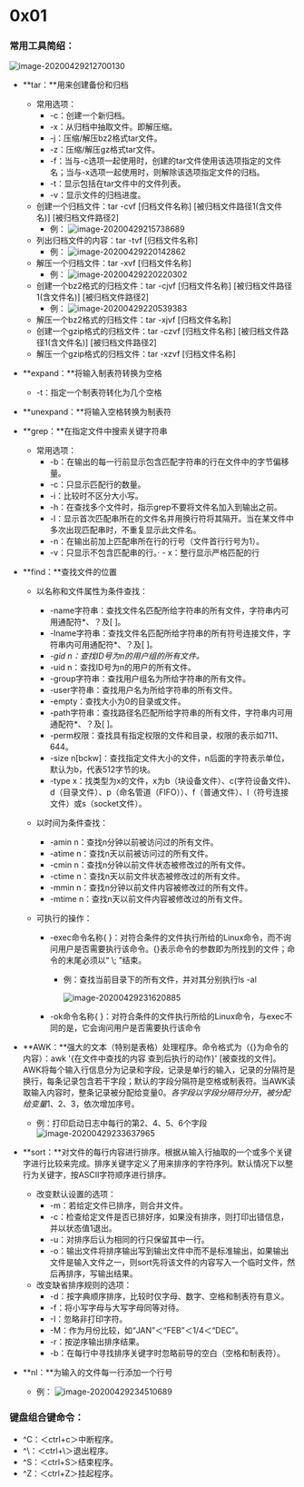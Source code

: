 # 0x01

### **常用工具简绍**：

![image-20200429212700130](C:\Users\d16ug-a1l\AppData\Roaming\Typora\typora-user-images\image-20200429212700130.png)

- **tar：**用来创建备份和归档

  - 常用选项：
    - -c：创建一个新归档。
    - -x：从归档中抽取文件。即解压缩。
    - -j：压缩/解压bz2格式tar文件。
    - -z：压缩/解压gz格式tar文件。
    - -f：当与-c选项一起使用时，创建的tar文件使用该选项指定的文件名；当与-x选项一起使用时，则解除该选项指定文件的归档。
    - -t：显示包括在tar文件中的文件列表。
    - -v：显示文件的归档进度。
  - 创建一个归档文件：tar -cvf  [归档文件名称] [被归档文件路径1(含文件名)] [被归档文件路径2]
    - 例：
      ![image-20200429215738689](C:\Users\d16ug-a1l\AppData\Roaming\Typora\typora-user-images\image-20200429215738689.png)
  - 列出归档文件的内容：tar -tvf [归档文件名称]
    - 例：
      ![image-20200429220142862](C:\Users\d16ug-a1l\AppData\Roaming\Typora\typora-user-images\image-20200429220142862.png)
  - 解压一个归档文件：tar -xvf [归档文件名称] 
    - 例：
      ![image-20200429220220302](C:\Users\d16ug-a1l\AppData\Roaming\Typora\typora-user-images\image-20200429220220302.png)
  - 创建一个bz2格式的归档文件：tar -cjvf [归档文件名称] [被归档文件路径1(含文件名)] [被归档文件路径2]
    - 例：
      ![image-20200429220539383](C:\Users\d16ug-a1l\AppData\Roaming\Typora\typora-user-images\image-20200429220539383.png)
  - 解压一个bz2格式的归档文件：tar -xjvf [归档文件名称]
  - 创建一个gzip格式的归档文件：tar -czvf [归档文件名称] [被归档文件路径1(含文件名)] [被归档文件路径2]
  - 解压一个gzip格式的归档文件：tar -xzvf [归档文件名称]

- **expand：**将输入制表符转换为空格

  - -t：指定一个制表符转化为几个空格

- **unexpand：**将输入空格转换为制表符

- **grep：**在指定文件中搜索关键字符串

  - 常用选项：
    - -b：在输出的每一行前显示包含匹配字符串的行在文件中的字节偏移量。
    - -c：只显示匹配行的数量。
    - -i：比较时不区分大小写。
    - -h：在查找多个文件时，指示grep不要将文件名加入到输出之前。
    - -l：显示首次匹配串所在的文件名并用换行符将其隔开。当在某文件中多次出现匹配串时，不重复显示此文件名。
    - -n：在输出前加上匹配串所在行的行号（文件首行行号为1）。
    - -v：只显示不包含匹配串的行。· - x：整行显示严格匹配的行

- **find：**查找文件的位置

  - 以名称和文件属性为条件查找：

    - -name字符串：查找文件名匹配所给字符串的所有文件，字符串内可用通配符\*、？及[ ]。
    - -lname字符串：查找文件名匹配所给字符串的所有符号连接文件，字符串内可用通配符\*、？及[ ]。
    - *-gid n：查找ID号为n的用户组的所有文件。*
    - -uid n：查找ID号为n的用户的所有文件。
    - -group字符串：查找用户组名为所给字符串的所有文件。
    - -user字符串：查找用户名为所给字符串的所有文件。
    - -empty：查找大小为0的目录或文件。
    - -path字符串：查找路径名匹配所给字符串的所有文件，字符串内可用通配符*、？及[ ]。
    - -perm权限：查找具有指定权限的文件和目录，权限的表示如711、644。
    - -size n[bckw]：查找指定文件大小的文件，n后面的字符表示单位，默认为b，代表512字节的块。
    - -type x：找类型为x的文件，x为b（块设备文件）、c(字符设备文件)、d（目录文件）、p（命名管道（FIFO））、f（普通文件）、l（符号连接文件）或s（socket文件）。

  - 以时间为条件查找：

    - -amin n：查找n分钟以前被访问过的所有文件。
    - -atime n：查找n天以前被访问过的所有文件。
    - -cmin n：查找n分钟以前文件状态被修改过的所有文件。
    - -ctime n：查找n天以前文件状态被修改过的所有文件。
    - -mmin n：查找n分钟以前文件内容被修改过的所有文件。
    - -mtime n：查找n天以前文件内容被修改过的所有文件。

  - 可执行的操作：

    - -exec命令名称{ }：对符合条件的文件执行所给的Linux命令，而不询问用户是否需要执行该命令。{}表示命令的参数即为所找到的文件；命令的末尾必须以“ \\; ”结束。

      - 例：查找当前目录下的所有文件，并对其分别执行ls -al

        ![image-20200429231620885](C:\Users\d16ug-a1l\AppData\Roaming\Typora\typora-user-images\image-20200429231620885.png)

    - -ok命令名称{ }：对符合条件的文件执行所给的Linux命令，与exec不同的是，它会询问用户是否需要执行该命令

- **AWK：**强大的文本（特别是表格）处理程序。命令格式为（{}为命令的内容）：awk '{在文件中查找的内容 查到后执行的动作}' [被查找的文件]。AWK将每个输入行信息分为记录和字段，记录是单行的输入，记录的分隔符是换行，每条记录包含若干字段；默认的字段分隔符是空格或制表符。当AWK读取输入内容时，整条记录被分配给变量$0。各字段以字段分隔符分开，被分配给变量$1、$2、$3，依次增加序号。

  - 例：打印启动日志中每行的第2、4、5、6个字段
    ![image-20200429233637965](C:\Users\d16ug-a1l\AppData\Roaming\Typora\typora-user-images\image-20200429233637965.png)

- **sort：**对文件的每行内容进行排序。根据从输入行抽取的一个或多个关键字进行比较来完成。排序关键字定义了用来排序的字符序列。默认情况下以整行为关键字，按ASCII字符顺序进行排序。

  - 改变默认设置的选项：
    - -m：若给定文件已排序，则合并文件。
    - -c：检查给定文件是否已排好序，如果没有排序，则打印出错信息，并以状态值1退出。
    - -u：对排序后认为相同的行只保留其中一行。
    - -o：输出文件将排序输出写到输出文件中而不是标准输出，如果输出文件是输入文件之一，则sort先将该文件的内容写入一个临时文件，然后再排序，写输出结果。
  - 改变缺省排序规则的选项：
    - -d：按字典顺序排序，比较时仅字母、数字、空格和制表符有意义。
    - -f：将小写字母与大写字母同等对待。
    - -I：忽略非打印字符。
    - -M：作为月份比较，如“JAN”＜“FEB”＜1/4＜“DEC”。
    - -r：按逆序输出排序结果。
    - -b：在每行中寻找排序关键字时忽略前导的空白（空格和制表符）。

- **nl：**为输入的文件每一行添加一个行号

  - 例：
    ![image-20200429234510689](C:\Users\d16ug-a1l\AppData\Roaming\Typora\typora-user-images\image-20200429234510689.png)

### **键盘组合键命令：**

- ^C：＜ctrl+c＞中断程序。
- ^\：＜ctrl+\＞退出程序。
- ^S：＜ctrl+S＞结束程序。
- ^Z：＜ctrl+Z＞挂起程序。

